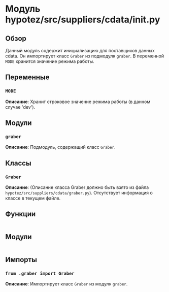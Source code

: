 # Модуль hypotez/src/suppliers/cdata/__init__.py

## Обзор

Данный модуль содержит инициализацию для поставщиков данных cdata. Он импортирует класс `Graber` из подмодуля `graber`.  В переменной `MODE` хранится значение режима работы.

## Переменные

### `MODE`

**Описание**: Хранит строковое значение режима работы (в данном случае 'dev').


## Модули

### `graber`

**Описание**: Подмодуль, содержащий класс `Graber`.

## Классы

### `Graber`

**Описание**:  (Описание класса Graber должно быть взято из файла `hypotez/src/suppliers/cdata/graber.py`).  Отсутствует информация о классе в текущем файле.


## Функции


```
```

## Модули


```
```


## Импорты

### `from .graber import Graber`

**Описание**: Импортирует класс `Graber` из модуля `graber`.

```
```